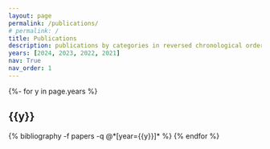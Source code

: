 ```yaml
---
layout: page
permalink: /publications/
# permalink: /
title: Publications
description: publications by categories in reversed chronological order. generated by jekyll-scholar.
years: [2024, 2023, 2022, 2021]
nav: True
nav_order: 1
---
```

<!-- _pages/publications.md -->
<div class="publications">

{%- for y in page.years %}
  <h2 class="year">{{y}}</h2>
  {% bibliography -f papers -q @*[year={{y}}]* %}
{% endfor %}

</div>
